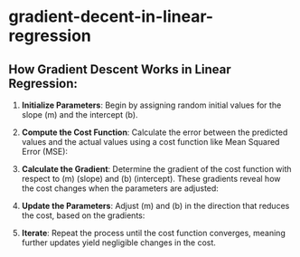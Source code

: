 # gradient-decent-in-linear-regression

## How Gradient Descent Works in Linear Regression:

1. **Initialize Parameters**: Begin by assigning random initial values for the slope \(m\) and the intercept \(b\).

2. **Compute the Cost Function**: Calculate the error between the predicted values and the actual values using a cost function like Mean Squared Error (MSE):
3. **Calculate the Gradient**: Determine the gradient of the cost function with respect to \(m\) (slope) and \(b\) (intercept). These gradients reveal how the cost changes when the parameters are adjusted:
4. **Update the Parameters**: Adjust \(m\) and \(b\) in the direction that reduces the cost, based on the gradients:
5. **Iterate**: Repeat the process until the cost function converges, meaning further updates yield negligible changes in the cost.
